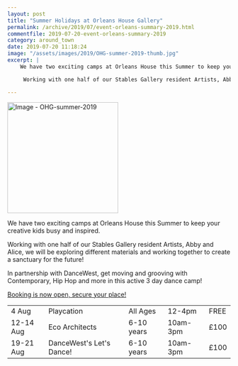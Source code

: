 ```yaml
---
layout: post
title: "Summer Holidays at Orleans House Gallery"
permalink: /archive/2019/07/event-orleans-summary-2019.html
commentfile: 2019-07-20-event-orleans-summary-2019
category: around_town
date: 2019-07-20 11:18:24
image: "/assets/images/2019/OHG-summer-2019-thumb.jpg"
excerpt: |
    We have two exciting camps at Orleans House this Summer to keep your creative kids busy and inspired.

     Working with one half of our Stables Gallery resident Artists, Abby and Alice, we will be exploring different materials and working together to create a sanctuary for the future!

---
```

<a href="/assets/images/2019/OHG-summer-2019.jpg" title="Click for a larger image"><img src="/assets/images/2019/OHG-summer-2019-thumb.jpg" width="250" alt="Image - OHG-summer-2019"  class="photo right"/></a>

We have two exciting camps at Orleans House this Summer to keep your creative kids busy and inspired.

Working with one half of our Stables Gallery resident Artists, Abby and Alice, we will be exploring different materials and working together to create a sanctuary for the future!

In partnership with DanceWest, get moving and grooving with Contemporary, Hip Hop and more in this active 3 day dance camp!

[Booking is now open, secure your place!](https://www.orleanshousegallery.org/learning/children-families/children/)


||||||
|---|---|---|---|---|
|4 Aug|Playcation|All Ages|12-4pm|FREE|
|12-14 Aug|Eco Architects|6-10 years|10am-3pm|&pound;100
|19-21 Aug|DanceWest's Let's Dance!|6-10 years|10am-3pm|&pound;100|
